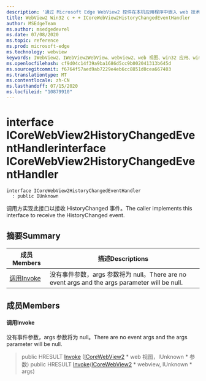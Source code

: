 ```yaml
---
description: '通过 Microsoft Edge WebView2 控件在本机应用程序中嵌入 web 技术 (HTML、CSS 和 JavaScript) '
title: WebView2 Win32 c + + ICoreWebView2HistoryChangedEventHandler
author: MSEdgeTeam
ms.author: msedgedevrel
ms.date: 07/08/2020
ms.topic: reference
ms.prod: microsoft-edge
ms.technology: webview
keywords: IWebView2、IWebView2WebView、webview2、web 视图、win32 应用、win32、edge、ICoreWebView2、ICoreWebView2Controller、浏览器控件、边缘 html、ICoreWebView2HistoryChangedEventHandler
ms.openlocfilehash: cf9d04c14f39a9ba1686d5cc9b002041313b645d
ms.sourcegitcommit: f6764f57aed9ab7229e4eb6cc8851d0cea667403
ms.translationtype: MT
ms.contentlocale: zh-CN
ms.lasthandoff: 07/15/2020
ms.locfileid: "10879910"
---
```

# <span data-ttu-id="7e352-104">interface ICoreWebView2HistoryChangedEventHandler</span><span class="sxs-lookup"><span data-stu-id="7e352-104">interface ICoreWebView2HistoryChangedEventHandler</span></span> 

```
interface ICoreWebView2HistoryChangedEventHandler
  : public IUnknown
```

<span data-ttu-id="7e352-105">调用方实现此接口以接收 HistoryChanged 事件。</span><span class="sxs-lookup"><span data-stu-id="7e352-105">The caller implements this interface to receive the HistoryChanged event.</span></span>

## <span data-ttu-id="7e352-106">摘要</span><span class="sxs-lookup"><span data-stu-id="7e352-106">Summary</span></span>

 <span data-ttu-id="7e352-107">成员</span><span class="sxs-lookup"><span data-stu-id="7e352-107">Members</span></span>                        | <span data-ttu-id="7e352-108">描述</span><span class="sxs-lookup"><span data-stu-id="7e352-108">Descriptions</span></span>
--------------------------------|---------------------------------------------
[<span data-ttu-id="7e352-109">调用</span><span class="sxs-lookup"><span data-stu-id="7e352-109">Invoke</span></span>](#invoke) | <span data-ttu-id="7e352-110">没有事件参数，args 参数将为 null。</span><span class="sxs-lookup"><span data-stu-id="7e352-110">There are no event args and the args parameter will be null.</span></span>

## <span data-ttu-id="7e352-111">成员</span><span class="sxs-lookup"><span data-stu-id="7e352-111">Members</span></span>

#### <span data-ttu-id="7e352-112">调用</span><span class="sxs-lookup"><span data-stu-id="7e352-112">Invoke</span></span> 

<span data-ttu-id="7e352-113">没有事件参数，args 参数将为 null。</span><span class="sxs-lookup"><span data-stu-id="7e352-113">There are no event args and the args parameter will be null.</span></span>

> <span data-ttu-id="7e352-114">public HRESULT [Invoke](#invoke) ([ICoreWebView2](icorewebview2.md) \* web 视图，IUnknown \* 参数) </span><span class="sxs-lookup"><span data-stu-id="7e352-114">public HRESULT [Invoke](#invoke)([ICoreWebView2](icorewebview2.md) \* webview, IUnknown \* args)</span></span>

